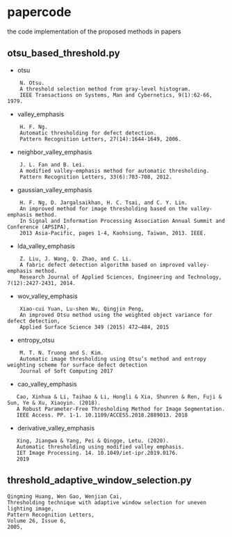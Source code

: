 # papercode

the code implementation of the proposed methods in papers

## otsu_based_threshold.py

- otsu

```text
    N. Otsu. 
    A threshold selection method from gray-level histogram.
    IEEE Transactions on Systems, Man and Cybernetics, 9(1):62-66, 1979.
```

- valley_emphasis

```text
    H. F. Ng.
    Automatic thresholding for defect detection.
    Pattern Recognition Letters, 27(14):1644-1649, 2006.
```

- neighbor_valley_emphasis

```text
    J. L. Fan and B. Lei. 
    A modified valley-emphasis method for automatic thresholding.
    Pattern Recognition Letters, 33(6):703-708, 2012.
```

- gaussian_valley_emphasis

```text
    H. F. Ng, D. Jargalsaikhan, H. C. Tsai, and C. Y. Lin.
    An improved method for image thresholding based on the valley-emphasis method.
    In Signal and Information Processing Association Annual Summit and Conference (APSIPA),
    2013 Asia-Pacific, pages 1-4, Kaohsiung, Taiwan, 2013. IEEE.
```

- lda_valley_emphasis

```text
    Z. Liu, J. Wang, Q. Zhao, and C. Li. 
    A fabric defect detection algorithm based on improved valley-emphasis method.
    Research Journal of Applied Sciences, Engineering and Technology, 7(12):2427-2431, 2014.
```

- wov_valley_emphasis

```text
    Xiao-cui Yuan, Lu-shen Wu, Qingjin Peng,
    An improved Otsu method using the weighted object variance for defect detection,
    Applied Surface Science 349 (2015) 472–484, 2015
```

- entropy_otsu

```text
    M. T. N. Truong and S. Kim. 
    Automatic image thresholding using Otsu’s method and entropy weighting scheme for surface defect detection
    Journal of Soft Computing 2017
 ```

- cao_valley_emphasis

 ```text
    Cao, Xinhua & Li, Taihao & Li, Hongli & Xia, Shunren & Ren, Fuji & Sun, Ye & Xu, Xiaoyin. (2018).
    A Robust Parameter-Free Thresholding Method for Image Segmentation.
    IEEE Access. PP. 1-1. 10.1109/ACCESS.2018.2889013. 2018
 ```

- derivative_valley_emphasis

 ```text
    Xing, Jiangwa & Yang, Pei & Qingge, Letu. (2020).
    Automatic thresholding using modified valley emphasis.
    IET Image Processing. 14. 10.1049/iet-ipr.2019.0176.
    2019
 ```

## threshold_adaptive_window_selection.py

```text
Qingming Huang, Wen Gao, Wenjian Cai,
Thresholding technique with adaptive window selection for uneven lighting image,
Pattern Recognition Letters,
Volume 26, Issue 6,
2005,
```

